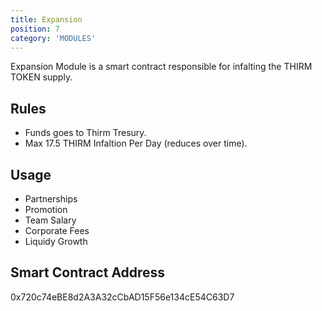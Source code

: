 ```yaml
---
title: Expansion
position: 7
category: 'MODULES'
---
```


Expansion Module is a smart contract responsible for infalting the THIRM TOKEN supply. 

## Rules

- Funds goes to Thirm Tresury.
- Max 17.5 THIRM Infaltion Per Day (reduces over time).

## Usage 

- Partnerships
- Promotion
- Team Salary
- Corporate Fees
- Liquidy Growth 

## Smart Contract Address
0x720c74eBE8d2A3A32cCbAD15F56e134cE54C63D7
